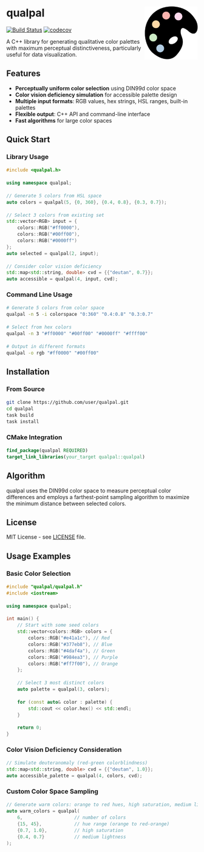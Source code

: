 # qualpal <img src='https://raw.githubusercontent.com/jolars/qualpal/refs/heads/main/docs/images/logo.svg' align="right" width="139" />

[![Build Status](https://github.com/jolars/qualpal/actions/workflows/build-and-test.yml/badge.svg)](https://github.com/jolars/qualpal/actions/workflows/build-and-test.yml)
[![codecov](https://codecov.io/gh/jolars/qualpal/graph/badge.svg?token=p5JTFa9BUz)](https://codecov.io/gh/jolars/qualpal)

A C++ library for generating qualitative color palettes with maximum perceptual distinctiveness, particularly useful for data visualization.

## Features

- **Perceptually uniform color selection** using DIN99d color space
- **Color vision deficiency simulation** for accessible palette design
- **Multiple input formats**: RGB values, hex strings, HSL ranges, built-in palettes
- **Flexible output**: C++ API and command-line interface
- **Fast algorithms** for large color spaces

## Quick Start

### Library Usage

```cpp
#include <qualpal.h>

using namespace qualpal;

// Generate 5 colors from HSL space
auto colors = qualpal(5, {0, 360}, {0.4, 0.8}, {0.3, 0.7});

// Select 3 colors from existing set
std::vector<RGB> input = {
    colors::RGB("#ff0000"),
    colors::RGB("#00ff00"),
    colors::RGB("#0000ff")
};
auto selected = qualpal(2, input);

// Consider color vision deficiency
std::map<std::string, double> cvd = {{"deutan", 0.7}};
auto accessible = qualpal(4, input, cvd);
```

### Command Line Usage

```bash
# Generate 5 colors from color space
qualpal -n 5 -i colorspace "0:360" "0.4:0.8" "0.3:0.7"

# Select from hex colors
qualpal -n 3 "#ff0000" "#00ff00" "#0000ff" "#ffff00"

# Output in different formats
qualpal -o rgb "#ff0000" "#00ff00"
```

## Installation

### From Source

```bash
git clone https://github.com/user/qualpal.git
cd qualpal
task build
task install
```

### CMake Integration

```cmake
find_package(qualpal REQUIRED)
target_link_libraries(your_target qualpal::qualpal)
```

## Algorithm

qualpal uses the DIN99d color space to measure perceptual color differences and employs a farthest-point sampling algorithm to maximize the minimum distance between selected colors.

## License

MIT License - see [LICENSE](LICENSE) file.

## Usage Examples

### Basic Color Selection

```cpp
#include "qualpal/qualpal.h"
#include <iostream>

using namespace qualpal;

int main() {
    // Start with some seed colors
    std::vector<colors::RGB> colors = {
        colors::RGB("#e41a1c"), // Red
        colors::RGB("#377eb8"), // Blue
        colors::RGB("#4daf4a"), // Green
        colors::RGB("#984ea3"), // Purple
        colors::RGB("#ff7f00"), // Orange
    };

    // Select 3 most distinct colors
    auto palette = qualpal(3, colors);

    for (const auto& color : palette) {
        std::cout << color.hex() << std::endl;
    }

    return 0;
}
```

### Color Vision Deficiency Consideration

```cpp
// Simulate deuteranomaly (red-green colorblindness)
std::map<std::string, double> cvd = {{"deutan", 1.0}};
auto accessible_palette = qualpal(4, colors, cvd);
```

### Custom Color Space Sampling

```cpp
// Generate warm colors: orange to red hues, high saturation, medium lightness
auto warm_colors = qualpal(
    6,                   // number of colors
    {15, 45},            // hue range (orange to red-orange)
    {0.7, 1.0},          // high saturation
    {0.4, 0.7}           // medium lightness
);
```
